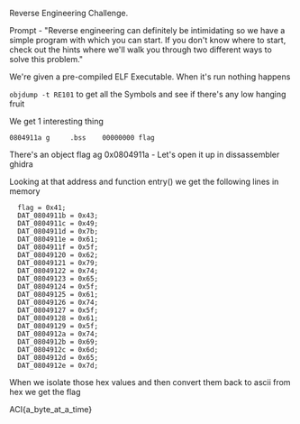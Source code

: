 Reverse Engineering Challenge. 

Prompt - "Reverse engineering can definitely be intimidating so we have a simple program with which you can start. If you don't know where to start, check out the hints where we'll walk you through two different ways to solve this problem."

We're given a pre-compiled ELF Executable. When it's run nothing happens

`objdump -t RE101` to get all the Symbols and see if there's any low hanging fruit

We get 1 interesting thing

`0804911a g 	.bss	00000000 flag`

There's an object flag ag 0x0804911a - Let's open it up in dissassembler ghidra

Looking at that address and function entry() we get the following lines in memory
```
  flag = 0x41;
  DAT_0804911b = 0x43;
  DAT_0804911c = 0x49;
  DAT_0804911d = 0x7b;
  DAT_0804911e = 0x61;
  DAT_0804911f = 0x5f;
  DAT_08049120 = 0x62;
  DAT_08049121 = 0x79;
  DAT_08049122 = 0x74;
  DAT_08049123 = 0x65;
  DAT_08049124 = 0x5f;
  DAT_08049125 = 0x61;
  DAT_08049126 = 0x74;
  DAT_08049127 = 0x5f;
  DAT_08049128 = 0x61;
  DAT_08049129 = 0x5f;
  DAT_0804912a = 0x74;
  DAT_0804912b = 0x69;
  DAT_0804912c = 0x6d;
  DAT_0804912d = 0x65;
  DAT_0804912e = 0x7d;
```
When we isolate those hex values and then convert them back to ascii from hex we get the flag

ACI{a_byte_at_a_time}